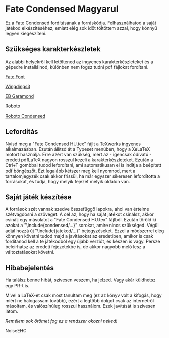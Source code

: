 # Fate Condensed Magyarul

Ez a Fate Condensed fordításának a forráskódja. Felhasználhatod a saját játékod elkészítéséhez, emiatt elég sok időt töltöttem azzal, hogy könnyű legyen kiegészíteni.

## Szükséges karakterkészletek

Az alábbi helyekről kell letöltened az ingyenes karakterkészleteket és a gépedre installálnod, különben nem fogsz tudni pdf fájlokat fordítani.

[Fate Font](https://www.faterpg.com/licensing/)

[Wingdings3](https://www.wfonts.com/font/wingdings-3)

[EB Garamond](https://fonts.google.com/specimen/EB+Garamond)

[Roboto](https://fonts.google.com/specimen/Roboto)

[Roboto Condensed](https://fonts.google.com/specimen/Roboto+Condensed)

## Lefordítás

Nyisd meg a "Fate Condensed HU.tex" fájlt a [TeXworks](http://www.tug.org/texworks/) ingyenes alkalmazásban. Ezután állítsd át a Typeset menüben, hogy a XeLaTeX motort használja. Erre azért van szükség, mert az - igencsak ódivatú - eredeti pdfLaTeX nagyon rosszul kezeli a karakterkészleteket. Ezután a Ctrl+T gombbal tudod lefordítani, ami automatikusan el is indítja a beépített pdf böngészőt. Ezt legalább kétszer meg kell nyomnod, mert a tartalomjegyzék csak akkor frissül, ha már egyszer sikeresen lefordította a forrásokat, és tudja, hogy melyik fejezet melyik oldalon van.

## Saját játék készítése

A források szét vannak szedve összefüggő lapokra, ahol van értelme szétvagdosni a szöveget. A cél az, hogy ha saját játékot csinálsz, akkor csinálj egy másolatot a "Fate Condensed HU.tex" fájlból. Ezután töröld ki azokat a "\include{condensed/...}" sorokat, amire nincs szükséged. Végül adjál hozzá új "\include{jatekod/...}" bejegyzéseket. Ezzel a módszerrel elég könnyen követni tudod majd a javításokat az eredetiben, amikor is csak fordítanod kell a te játékodból egy újabb verziót, és készen is vagy. Persze beleírhatsz az eredeti fejezetekbe is, de akkor nagyobb meló lesz a változtatásokat követni.

## Hibabejelentés

Ha találsz benne hibát, szívesen veszem, ha jelzed. Vagy akár küldhetsz egy PR-t is.

Mivel a LaTeX-et csak most tanultam meg (ez az könyv volt a kifogás, hogy miért ne halogassam tovább), ezért a legtöbb dolgot csak az internetről másoltam, és valószínűleg rosszul használom. Ezek javítását is szívesen látom.

*Remélem sok örömet fog ez a rendszer okozni neked!*

NoiseEHC
